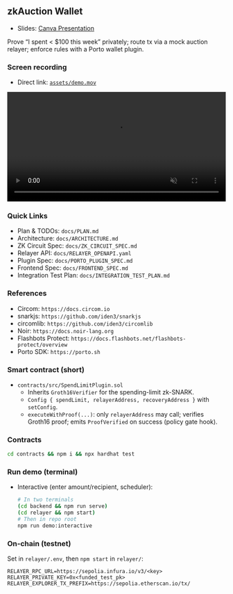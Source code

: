 ## zkAuction Wallet

- Slides: [Canva Presentation](https://www.canva.com/design/DAGvgtwGzHI/Zz5aUzi20jpIg7V9n4znZg/view?utm_content=DAGvgtwGzHI&utm_campaign=designshare&utm_medium=link2&utm_source=uniquelinks&utlId=h28f7088062)

Prove “I spent < $100 this week” privately; route tx via a mock auction relayer; enforce rules with a Porto wallet plugin.

### Screen recording
- Direct link: [`assets/demo.mov`](assets/demo.mov)

<video src="assets/demo.mov" controls muted playsinline style="max-width: 720px; width: 100%;"></video>

### Quick Links
- Plan & TODOs: `docs/PLAN.md`
- Architecture: `docs/ARCHITECTURE.md`
- ZK Circuit Spec: `docs/ZK_CIRCUIT_SPEC.md`
- Relayer API: `docs/RELAYER_OPENAPI.yaml`
- Plugin Spec: `docs/PORTO_PLUGIN_SPEC.md`
- Frontend Spec: `docs/FRONTEND_SPEC.md`
- Integration Test Plan: `docs/INTEGRATION_TEST_PLAN.md`

### References
- Circom: `https://docs.circom.io`
- snarkjs: `https://github.com/iden3/snarkjs`
- circomlib: `https://github.com/iden3/circomlib`
- Noir: `https://docs.noir-lang.org`
- Flashbots Protect: `https://docs.flashbots.net/flashbots-protect/overview`
- Porto SDK: `https://porto.sh`

### Smart contract (short)
- `contracts/src/SpendLimitPlugin.sol`
  - Inherits `Groth16Verifier` for the spending-limit zk-SNARK.
  - `Config { spendLimit, relayerAddress, recoveryAddress }` with `setConfig`.
  - `executeWithProof(...)`: only `relayerAddress` may call; verifies Groth16 proof; emits `ProofVerified` on success (policy gate hook).

### Contracts
```bash
cd contracts && npm i && npx hardhat test
```

### Run demo (terminal)
- Interactive (enter amount/recipient, scheduler):
  ```bash
  # In two terminals
  (cd backend && npm run serve)
  (cd relayer && npm start)
  # Then in repo root
  npm run demo:interactive
  ```

### On‑chain (testnet)
Set in `relayer/.env`, then `npm start` in `relayer/`:
```
RELAYER_RPC_URL=https://sepolia.infura.io/v3/<key>
RELAYER_PRIVATE_KEY=0x<funded_test_pk>
RELAYER_EXPLORER_TX_PREFIX=https://sepolia.etherscan.io/tx/
```

